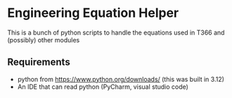 # Engineering Equation Helper
This is a bunch of python scripts to handle the equations used in T366 and (possibly) other modules

## Requirements
- python from https://www.python.org/downloads/
  (this was built in 3.12)
- An IDE that can read python (PyCharm, visual studio code)

